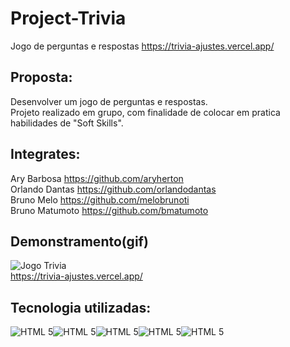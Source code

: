 # Project-Trivia
Jogo de perguntas e respostas
https://trivia-ajustes.vercel.app/

## Proposta:
  Desenvolver um jogo de perguntas e respostas. <br />Projeto realizado em grupo, com finalidade de colocar em pratica habilidades de "Soft Skills".
  
## Integrates:
  Ary Barbosa https://github.com/aryherton<br />
  Orlando Dantas https://github.com/orlandodantas<br />
  Bruno Melo https://github.com/melobrunoti<br />
  Bruno Matumoto https://github.com/bmatumoto<br />

## Demonstramento(gif)
  ![Jogo Trivia](./src/img/trivia-grupo-6.gif)<br />
  https://trivia-ajustes.vercel.app/
  <br />
## Tecnologia utilizadas:
<img align="center" alt="HTML 5" src="https://img.shields.io/badge/React-20232A?style=for-the-badge&logo=react&logoColor=61DAFB" /><img align="center" alt="HTML 5" src="https://img.shields.io/badge/React_Router-CA4245?style=for-the-badge&logo=react-router&logoColor=white" /><img align="center" alt="HTML 5" src="https://img.shields.io/badge/Vercel-000000?style=for-the-badge&logo=vercel&logoColor=white" /><img align="center" alt="HTML 5" src="https://img.shields.io/badge/Tailwind_CSS-38B2AC?style=for-the-badge&logo=tailwind-css&logoColor=white" /><img align="center" alt="HTML 5" src="https://img.shields.io/badge/Redux-593D88?style=for-the-badge&logo=redux&logoColor=white" />


